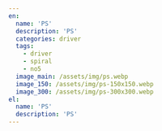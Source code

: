 ```yaml
---
en:
  name: 'PS'
  description: 'PS'
  categories: driver
  tags:
    - driver
    - spiral
    - no5
  image_main: /assets/img/ps.webp
  image_150: /assets/img/ps-150x150.webp
  image_300: /assets/img/ps-300x300.webp
el:
  name: 'PS'
  description: 'PS'
---
```


